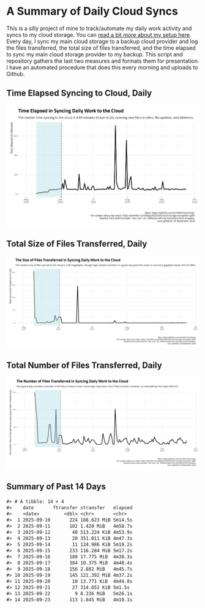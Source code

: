 # A Summary of Daily Cloud Syncs

This is a silly project of mine to track/automate my daily work activity
and syncs to my cloud storage. You can [read a bit more about my setup
here](https://svmiller.com/blog/2025/05/cloud-storage-european-style/).
Every day, I sync my main cloud storage to a backup cloud provider and
log the files transferred, the total size of files transferred, and the
time elapsed to sync my main cloud storage provider to my backup. This
script and repository gathers the last two measures and formats them for
presentation. I have an automated procedure that does this every morning
and uploads to Github.

## Time Elapsed Syncing to Cloud, Daily

![](time-elapsed.png)

## Total Size of Files Transferred, Daily

![](size-transferred.png)

## Total Number of Files Transferred, Daily

![](files-transferred.png)

## Summary of Past 14 Days

    #> # A tibble: 14 × 4
    #>    date       ftransfer stransfer   elapsed
    #>    <date>         <dbl> <chr>       <chr>  
    #>  1 2025-09-10       224 188.623 MiB 5m14.5s
    #>  2 2025-09-11       102 1.420 MiB   4m58.7s
    #>  3 2025-09-12        40 513.224 KiB 4m53.9s
    #>  4 2025-09-13        20 351.011 KiB 4m47.3s
    #>  5 2025-09-14        11 124.986 KiB 5m19.2s
    #>  6 2025-09-15       233 116.284 MiB 5m17.2s
    #>  7 2025-09-16       180 17.775 MiB  4m38.3s
    #>  8 2025-09-17       384 10.375 MiB  4m40.4s
    #>  9 2025-09-18       156 2.882 MiB   4m45.7s
    #> 10 2025-09-19       145 121.392 MiB 4m37.2s
    #> 11 2025-09-20        10 13.771 KiB  4m44.8s
    #> 12 2025-09-21        27 314.652 KiB 5m1.5s 
    #> 13 2025-09-22         9 8.336 MiB   5m26.1s
    #> 14 2025-09-23       113 1.845 MiB   4m10.1s
